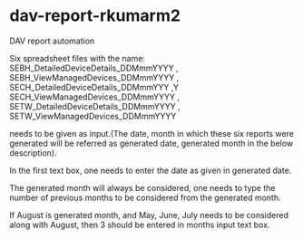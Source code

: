 # dav-report-rkumarm2
DAV report automation

Six spreadsheet files with the name: 
SEBH_DetailedDeviceDetails_DDMmmYYYY ,
SEBH_ViewManagedDevices_DDMmmYYYY ,
SECH_DetailedDeviceDetails_DDMmmYYY ,Y
SECH_ViewManagedDevices_DDMmmYYYY ,
SETW_DetailedDeviceDetails_DDMmmYYYY ,
SETW_ViewManagedDevices_DDMmmYYYY 

needs to be given as input.(The date, month in which these six reports were generated will be referred as generated date, generated month in the below description).

In the first text box, one needs to enter the date as given in generated date.

The generated month will always be considered, one needs to type the number of previous months to be considered from the generated month. 

If August is generated month, and May, June, July needs to be considered along with August, then 3 should be entered in months input text box.


